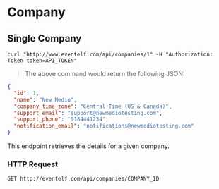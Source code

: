 # Company

## Single Company

```shell
curl "http://www.eventelf.com/api/companies/1" -H "Authorization: Token token=API_TOKEN"
```

> The above command would return the following JSON:

```json
{
  "id": 1,
  "name": "New Medio",
  "company_time_zone": "Central Time (US & Canada)",
  "support_email": "support@newmediotesting.com",
  "support_phone": "9184441234",
  "notification_email": "notifications@newmediotesting.com"
}
```

This endpoint retrieves the details for a given company.

### HTTP Request

`GET http://eventelf.com/api/companies/COMPANY_ID`